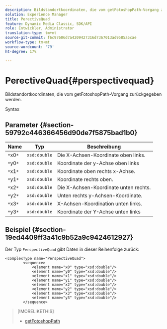 ```yaml
---
description: Bildstandortkoordinaten, die vom getFotoshopPath-Vorgang zurückgegeben werden.
solution: Experience Manager
title: PerectiveQuad
feature: Dynamic Media Classic, SDK/API
role: Entwickler, Administrator
translation-type: tm+mt
source-git-commit: f6c97606d7a4209427316d7367013ad9585a5cae
workflow-type: tm+mt
source-wordcount: '79'
ht-degree: 17%

---
```



# PerectiveQuad{#perspectivequad}

Bildstandortkoordinaten, die vom getFotoshopPath-Vorgang zurückgegeben werden.

Syntax

## Parameter {#section-59792c446366456d90de7f5875bad1b0}

| Name | Typ | Beschreibung |
|---|---|---|
| `*`x0`*` | `xsd:double` | Die X-Achsen-Koordinate oben links. |
| `*`y0`*` | `xsd:double` | Koordinate der y-Achse oben links |
| `*`x1`*` | `xsd:double` | Koordinate oben rechts x-Achse. |
| `*`y1`*` | `xsd:double` | Koordinate rechts oben. |
| `*`x2`*` | `xsd:double` | Die X-Achsen-Koordinate unten rechts. |
| `*`y2`*` | `xsd:double` | Unten rechts y-Achsen-Koordinate. |
| `*`x3`*` | `xsd:double` | X-Achsen-Koordination unten links. |
| `*`y3`*` | `xsd:double` | Koordinate der Y-Achse unten links |

## Beispiel {#section-19ed4409ff3a41c9b52a9c9424612927}

Der Typ `PerspectiveQuad` gibt Daten in dieser Reihenfolge zurück:

```
<complexType name="PerspectiveQuad">
        <sequence>
            <element name="x0" type="xsd:double"/>
            <element name="y0" type="xsd:double"/>
            <element name="x1" type="xsd:double"/>
            <element name="y1" type="xsd:double"/>
            <element name="x2" type="xsd:double"/>
            <element name="y2" type="xsd:double"/>
            <element name="x3" type="xsd:double"/>
            <element name="y3" type="xsd:double"/>
        </sequence>
```

>[!MORELIKETHIS]
>
>* [getFotoshopPath](../../operations/c-operations-intro/c-methods/r-get-photoshop-path.md#reference-545f902f84194951ac04e947fdc803b9)

